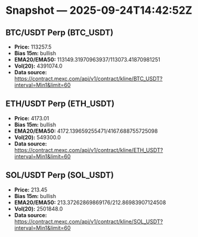 # Snapshot — 2025-09-24T14:42:52Z

## BTC/USDT Perp (BTC_USDT)
- **Price:** 113257.5
- **Bias 15m:** bullish
- **EMA20/EMA50:** 113149.31970963937/113073.41870981251
- **Vol(20):** 4391074.0
- **Data source:** https://contract.mexc.com/api/v1/contract/kline/BTC_USDT?interval=Min1&limit=60

## ETH/USDT Perp (ETH_USDT)
- **Price:** 4173.01
- **Bias 15m:** bullish
- **EMA20/EMA50:** 4172.139659255471/4167.688755725098
- **Vol(20):** 549300.0
- **Data source:** https://contract.mexc.com/api/v1/contract/kline/ETH_USDT?interval=Min1&limit=60

## SOL/USDT Perp (SOL_USDT)
- **Price:** 213.45
- **Bias 15m:** bullish
- **EMA20/EMA50:** 213.37262869869176/212.86983907124508
- **Vol(20):** 2501848.0
- **Data source:** https://contract.mexc.com/api/v1/contract/kline/SOL_USDT?interval=Min1&limit=60
